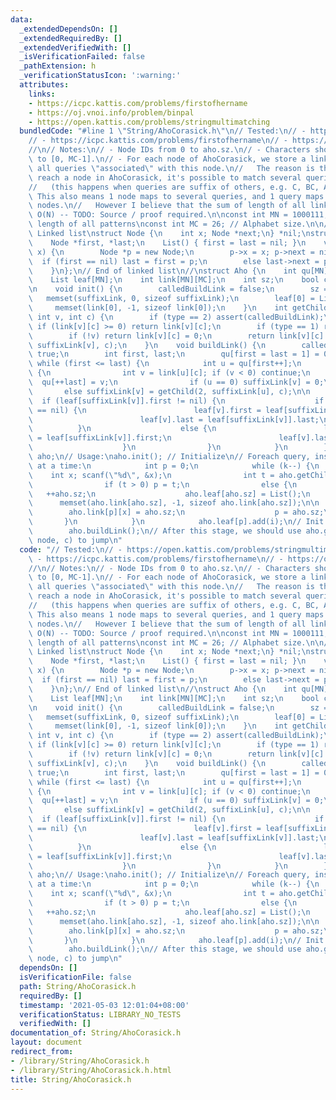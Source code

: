 ```yaml
---
data:
  _extendedDependsOn: []
  _extendedRequiredBy: []
  _extendedVerifiedWith: []
  _isVerificationFailed: false
  _pathExtension: h
  _verificationStatusIcon: ':warning:'
  attributes:
    links:
    - https://icpc.kattis.com/problems/firstofhername
    - https://oj.vnoi.info/problem/binpal
    - https://open.kattis.com/problems/stringmultimatching
  bundledCode: "#line 1 \"String/AhoCorasick.h\"\n// Tested:\n// - https://open.kattis.com/problems/stringmultimatching\n\
    // - https://icpc.kattis.com/problems/firstofhername\n// - https://oj.vnoi.info/problem/binpal\n\
    //\n// Notes:\n// - Node IDs from 0 to aho.sz.\n// - Characters should be normalized\
    \ to [0, MC-1].\n// - For each node of AhoCorasick, we store a linked list containing\
    \ all queries \"associated\" with this node.\n//   The reason is that, when we\
    \ reach a node in AhoCorasick, it's possible to match several queries at once.\n\
    //   (this happens when queries are suffix of others, e.g. C, BC, ABC).\n//  \
    \ This also means 1 node maps to several queries, and 1 query maps to several\
    \ nodes.\n//   However I believe that the sum of length of all linked list is\
    \ O(N) -- TODO: Source / proof required.\n\nconst int MN = 1000111; // MN > total\
    \ length of all patterns\nconst int MC = 26; // Alphabet size.\n\n// Start of\
    \ Linked list\nstruct Node {\n    int x; Node *next;\n} *nil;\nstruct List {\n\
    \    Node *first, *last;\n    List() { first = last = nil; }\n    void add(int\
    \ x) {\n        Node *p = new Node;\n        p->x = x; p->next = nil;\n      \
    \  if (first == nil) last = first = p;\n        else last->next = p, last = p;\n\
    \    }\n};\n// End of linked list\n//\nstruct Aho {\n    int qu[MN], suffixLink[MN];\n\
    \    List leaf[MN];\n    int link[MN][MC];\n    int sz;\n    bool calledBuildLink;\n\
    \n    void init() {\n        calledBuildLink = false;\n        sz = 0;\n     \
    \   memset(suffixLink, 0, sizeof suffixLink);\n        leaf[0] = List();\n   \
    \     memset(link[0], -1, sizeof link[0]);\n    }\n    int getChild(int type,\
    \ int v, int c) {\n        if (type == 2) assert(calledBuildLink);\n\n       \
    \ if (link[v][c] >= 0) return link[v][c];\n        if (type == 1) return 0;\n\
    \        if (!v) return link[v][c] = 0;\n        return link[v][c] = getChild(type,\
    \ suffixLink[v], c);\n    }\n    void buildLink() {\n        calledBuildLink =\
    \ true;\n        int first, last;\n        qu[first = last = 1] = 0;\n       \
    \ while (first <= last) {\n            int u = qu[first++];\n            REP(c,MC)\
    \ {\n                int v = link[u][c]; if (v < 0) continue;\n              \
    \  qu[++last] = v;\n                if (u == 0) suffixLink[v] = 0;\n         \
    \       else suffixLink[v] = getChild(2, suffixLink[u], c);\n\n              \
    \  if (leaf[suffixLink[v]].first != nil) {\n                    if (leaf[v].first\
    \ == nil) {\n                        leaf[v].first = leaf[suffixLink[v]].first;\n\
    \                        leaf[v].last = leaf[suffixLink[v]].last;\n          \
    \          }\n                    else {\n                        leaf[v].last->next\
    \ = leaf[suffixLink[v]].first;\n                        leaf[v].last = leaf[suffixLink[v]].last;\n\
    \                    }\n                }\n            }\n        }\n    }\n}\
    \ aho;\n// Usage:\naho.init(); // Initialize\n// Foreach query, insert one character\
    \ at a time:\n            int p = 0;\n            while (k--) {\n            \
    \    int x; scanf(\"%d\", &x);\n                int t = aho.getChild(1, p, x);\n\
    \                if (t > 0) p = t;\n                else {\n                 \
    \   ++aho.sz;\n                    aho.leaf[aho.sz] = List();\n              \
    \      memset(aho.link[aho.sz], -1, sizeof aho.link[aho.sz]);\n\n            \
    \        aho.link[p][x] = aho.sz;\n                    p = aho.sz;\n         \
    \       }\n            }\n            aho.leaf[p].add(i);\n// Init back link\n\
    \        aho.buildLink();\n// After this stage, we should use aho.getChild(2,\
    \ node, c) to jump\n"
  code: "// Tested:\n// - https://open.kattis.com/problems/stringmultimatching\n//\
    \ - https://icpc.kattis.com/problems/firstofhername\n// - https://oj.vnoi.info/problem/binpal\n\
    //\n// Notes:\n// - Node IDs from 0 to aho.sz.\n// - Characters should be normalized\
    \ to [0, MC-1].\n// - For each node of AhoCorasick, we store a linked list containing\
    \ all queries \"associated\" with this node.\n//   The reason is that, when we\
    \ reach a node in AhoCorasick, it's possible to match several queries at once.\n\
    //   (this happens when queries are suffix of others, e.g. C, BC, ABC).\n//  \
    \ This also means 1 node maps to several queries, and 1 query maps to several\
    \ nodes.\n//   However I believe that the sum of length of all linked list is\
    \ O(N) -- TODO: Source / proof required.\n\nconst int MN = 1000111; // MN > total\
    \ length of all patterns\nconst int MC = 26; // Alphabet size.\n\n// Start of\
    \ Linked list\nstruct Node {\n    int x; Node *next;\n} *nil;\nstruct List {\n\
    \    Node *first, *last;\n    List() { first = last = nil; }\n    void add(int\
    \ x) {\n        Node *p = new Node;\n        p->x = x; p->next = nil;\n      \
    \  if (first == nil) last = first = p;\n        else last->next = p, last = p;\n\
    \    }\n};\n// End of linked list\n//\nstruct Aho {\n    int qu[MN], suffixLink[MN];\n\
    \    List leaf[MN];\n    int link[MN][MC];\n    int sz;\n    bool calledBuildLink;\n\
    \n    void init() {\n        calledBuildLink = false;\n        sz = 0;\n     \
    \   memset(suffixLink, 0, sizeof suffixLink);\n        leaf[0] = List();\n   \
    \     memset(link[0], -1, sizeof link[0]);\n    }\n    int getChild(int type,\
    \ int v, int c) {\n        if (type == 2) assert(calledBuildLink);\n\n       \
    \ if (link[v][c] >= 0) return link[v][c];\n        if (type == 1) return 0;\n\
    \        if (!v) return link[v][c] = 0;\n        return link[v][c] = getChild(type,\
    \ suffixLink[v], c);\n    }\n    void buildLink() {\n        calledBuildLink =\
    \ true;\n        int first, last;\n        qu[first = last = 1] = 0;\n       \
    \ while (first <= last) {\n            int u = qu[first++];\n            REP(c,MC)\
    \ {\n                int v = link[u][c]; if (v < 0) continue;\n              \
    \  qu[++last] = v;\n                if (u == 0) suffixLink[v] = 0;\n         \
    \       else suffixLink[v] = getChild(2, suffixLink[u], c);\n\n              \
    \  if (leaf[suffixLink[v]].first != nil) {\n                    if (leaf[v].first\
    \ == nil) {\n                        leaf[v].first = leaf[suffixLink[v]].first;\n\
    \                        leaf[v].last = leaf[suffixLink[v]].last;\n          \
    \          }\n                    else {\n                        leaf[v].last->next\
    \ = leaf[suffixLink[v]].first;\n                        leaf[v].last = leaf[suffixLink[v]].last;\n\
    \                    }\n                }\n            }\n        }\n    }\n}\
    \ aho;\n// Usage:\naho.init(); // Initialize\n// Foreach query, insert one character\
    \ at a time:\n            int p = 0;\n            while (k--) {\n            \
    \    int x; scanf(\"%d\", &x);\n                int t = aho.getChild(1, p, x);\n\
    \                if (t > 0) p = t;\n                else {\n                 \
    \   ++aho.sz;\n                    aho.leaf[aho.sz] = List();\n              \
    \      memset(aho.link[aho.sz], -1, sizeof aho.link[aho.sz]);\n\n            \
    \        aho.link[p][x] = aho.sz;\n                    p = aho.sz;\n         \
    \       }\n            }\n            aho.leaf[p].add(i);\n// Init back link\n\
    \        aho.buildLink();\n// After this stage, we should use aho.getChild(2,\
    \ node, c) to jump\n"
  dependsOn: []
  isVerificationFile: false
  path: String/AhoCorasick.h
  requiredBy: []
  timestamp: '2021-05-03 12:01:04+08:00'
  verificationStatus: LIBRARY_NO_TESTS
  verifiedWith: []
documentation_of: String/AhoCorasick.h
layout: document
redirect_from:
- /library/String/AhoCorasick.h
- /library/String/AhoCorasick.h.html
title: String/AhoCorasick.h
---
```

